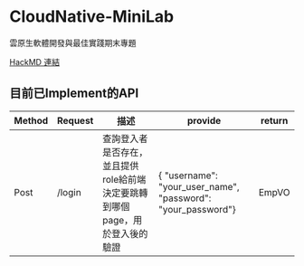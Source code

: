 # CloudNative-MiniLab
雲原生軟體開發與最佳實踐期末專題

[HackMD 連結](https://hackmd.io/BB4n_xctTsus2xEmPvc1dQ?view)

## 目前已Implement的API
| Method | Request    | 描述                                                                                              | provide    | return |
| ------ | --- | ------------------------------------------------------------------------------------------------- | ---------- | ------ |
| Post   | /login    | 查詢登入者是否存在，並且提供role給前端決定要跳轉到哪個page，用於登入後的驗證 | {  "username": "your_user_name",  "password": "your_password"} | EmpVO   |
